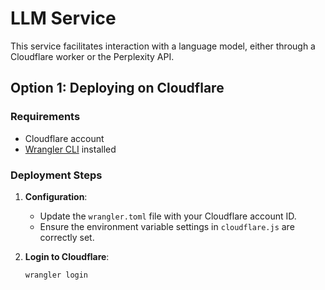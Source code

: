 # LLM Service

This service facilitates interaction with a language model, either through a Cloudflare worker or the Perplexity API.

## Option 1: Deploying on Cloudflare

### Requirements

- Cloudflare account
- [Wrangler CLI](https://developers.cloudflare.com/workers/cli-wrangler/install-update) installed

### Deployment Steps

1. **Configuration**:
   - Update the `wrangler.toml` file with your Cloudflare account ID.
   - Ensure the environment variable settings in `cloudflare.js` are correctly set.

2. **Login to Cloudflare**:
   ```bash
   wrangler login
